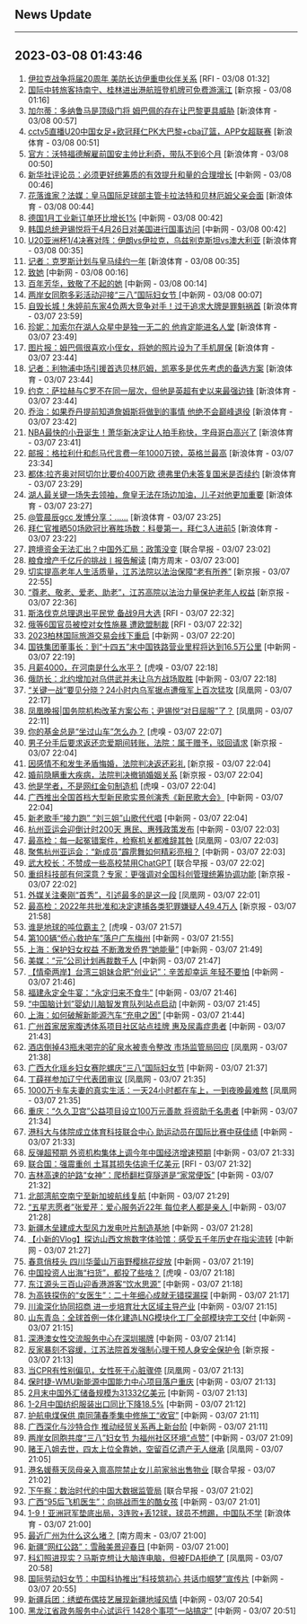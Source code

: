 ## News Update
---
2023-03-08 01:43:46
---
1. <a target="_blank" href="https://www.rfi.fr/cn/%E5%9B%BD%E9%99%85%E6%8A%A5%E9%81%93/20230307-%E5%B0%B9%E9%94%A1%E6%82%A64%E6%9C%8826%E6%97%A5%E8%B5%B4%E7%BE%8E%E5%9B%BD%E6%98%AF%E8%AE%BF%E9%97%AE">伊拉克战争将届20周年 美防长访伊重申伙伴关系</a> [RFI - 03/08 01:32]
2. <a target="_blank" href="https://www.bjnews.com.cn/detail-167820921414466.html">国际中转旅客持南宁、桂林进出港航班登机牌可免费游漓江</a> [新京报 - 03/08 01:16]
3. <a target="_blank" href="https://k.sina.cn/article_2018499075_784fda0302001m134.html?from=sports&subch=osport">加尔蒂：多纳鲁马是顶级门将 姆巴佩的存在让巴黎更具威胁</a> [新浪体育 - 03/08 00:57]
4. <a target="_blank" href="https://k.sina.cn/article_1685707867_6479dc5b00101a45x.html?from=sports&subch=cba">cctv5直播U20中国女足+欧冠拜仁PK大巴黎+cba辽篮，APP女超联赛</a> [新浪体育 - 03/08 00:51]
5. <a target="_blank" href="https://k.sina.cn/article_2018499075_784fda0302001m133.html?from=sports&subch=osport">官方：沃特福德解雇前国安主帅比利奇，带队不到6个月</a> [新浪体育 - 03/08 00:50]
6. <a target="_blank" href="http://www.chinanews.com//gn/2023/03-08/9967413.shtml">新华社评论员：必须更好统筹质的有效提升和量的合理增长</a> [中新网 - 03/08 00:46]
7. <a target="_blank" href="https://k.sina.cn/article_2018499075_784fda0302001m12y.html?from=sports&subch=osport">花落谁家？法媒：皇马国际足球部主管卡拉法特和贝林厄姆父亲会面</a> [新浪体育 - 03/08 00:44]
8. <a target="_blank" href="http://www.chinanews.com//cj/2023/03-08/9967399.shtml">德国1月工业新订单环比增长1%</a> [中新网 - 03/08 00:42]
9. <a target="_blank" href="http://www.chinanews.com//gj/2023/03-08/9967402.shtml">韩国总统尹锡悦将于4月26日对美国进行国事访问</a> [中新网 - 03/08 00:42]
10. <a target="_blank" href="https://k.sina.cn/article_2018499075_784fda0302001m12u.html?from=sports&subch=osport">U20亚洲杯1/4决赛对阵：伊朗vs伊拉克，乌兹别克斯坦vs澳大利亚</a> [新浪体育 - 03/08 00:35]
11. <a target="_blank" href="https://k.sina.cn/article_2018499075_784fda0302001m12x.html?from=sports&subch=osport">记者：克罗斯计划与皇马续约一年</a> [新浪体育 - 03/08 00:35]
12. <a target="_blank" href="http://www.chinanews.com//chuangyi/2023/03-08/9967410.shtml">致她</a> [中新网 - 03/08 00:16]
13. <a target="_blank" href="http://www.chinanews.com//shipin/cns/2023/03-08/news953254.shtml">百年芳华，致敬了不起的她</a> [中新网 - 03/08 00:14]
14. <a target="_blank" href="http://www.chinanews.com//shipin/cns-d/2023/03-08/news953252.shtml">两岸女同胞多彩活动迎接“三八”国际妇女节 </a> [中新网 - 03/08 00:07]
15. <a target="_blank" href="https://k.sina.cn/article_3181157500_mbd9c9c7c00101muuo.html?from=sports&subch=vollyball">自毁长城！朱婷前东家4负两大竞争对手！过于追求大牌是罪魁祸首</a> [新浪体育 - 03/07 23:59]
16. <a target="_blank" href="https://k.sina.cn/article_2018499075_784fda0302001m12f.html?from=sports&subch=osport">珍妮：加索尔在湖人众星中是独一无二的 他肯定能进名人堂</a> [新浪体育 - 03/07 23:49]
17. <a target="_blank" href="https://k.sina.cn/article_2018499075_784fda0302001m12d.html?from=sports&subch=osport">图片报：姆巴佩很喜欢小侄女，将她的照片设为了手机屏保</a> [新浪体育 - 03/07 23:44]
18. <a target="_blank" href="https://k.sina.cn/article_2018499075_784fda0302001m12b.html?from=sports&subch=osport">记者：利物浦中场引援首选贝林厄姆，凯塞多是优先考虑的备选方案</a> [新浪体育 - 03/07 23:44]
19. <a target="_blank" href="https://k.sina.cn/article_2018499075_784fda0302001m12c.html?from=sports&subch=osport">约克：萨拉赫与C罗不在同一层次，但他是英超有史以来最强边锋</a> [新浪体育 - 03/07 23:44]
20. <a target="_blank" href="https://k.sina.cn/article_2018499075_784fda0302001m12a.html?from=sports&subch=osport">乔治：如果乔丹提前知道詹姆斯将做到的事情 他绝不会巅峰退役</a> [新浪体育 - 03/07 23:42]
21. <a target="_blank" href="https://k.sina.cn/article_6343937101_17a20cc4d027013cun.html?from=sports&subch=osport">NBA最快的小丑诞生！萧华新决定让人拍手称快，字母哥白高兴了</a> [新浪体育 - 03/07 23:41]
22. <a target="_blank" href="https://k.sina.cn/article_1698513182_653d411e04001dmb0.html?from=sports&subch=osport">邮报：格拉利什和彪马代言费一年1000万镑，英格兰最高</a> [新浪体育 - 03/07 23:34]
23. <a target="_blank" href="https://k.sina.cn/article_2018499075_784fda0302001m124.html?from=sports&subch=osport">都体:拉齐奥对阿切尔比要价400万欧  德弗里仍未答复国米是否续约</a> [新浪体育 - 03/07 23:29]
24. <a target="_blank" href="https://k.sina.cn/article_6343937101_17a20cc4d001013cuf.html?from=sports&subch=nba">湖人最关键一场失去领袖，詹皇无法在场边加油，儿子对他更加重要</a> [新浪体育 - 03/07 23:27]
25. <a target="_blank" href="https://k.sina.cn/article_6320391439_178b9850f04000z7t5.html?from=sports&subch=osport">️@管晨辰gcc 发博分享：……</a> [新浪体育 - 03/07 23:25]
26. <a target="_blank" href="https://k.sina.cn/article_2018499075_784fda0302001m122.html?from=sports&subch=osport">拜仁官推晒50场欧冠比赛胜场数：科曼第一，拜仁3人进前5</a> [新浪体育 - 03/07 23:22]
27. <a target="_blank" href="https://www.zaobao.com/realtime/china/story20230307-1370101">跨境资金无法汇出？中国外汇局：政策没变</a> [联合早报 - 03/07 23:02]
28. <a target="_blank" href="http://www.infzm.com/contents/244843">粮食增产千亿斤的挑战丨报告解读</a> [南方周末 - 03/07 23:00]
29. <a target="_blank" href="https://www.bjnews.com.cn/detail-1678200987168029.html">切实提高老年人生活质量，江苏法院以法治保障“老有所养”</a> [新京报 - 03/07 22:55]
30. <a target="_blank" href="https://www.bjnews.com.cn/detail-1678200894169335.html">“尊老、敬老、爱老、助老”，江苏高院以法治力量保护老年人权益</a> [新京报 - 03/07 22:36]
31. <a target="_blank" href="https://www.rfi.fr/cn/%E5%9B%BD%E9%99%85%E6%8A%A5%E9%81%93/20230307-%E4%BC%8A%E6%9C%97%E5%AD%A6%E6%A0%A1%E7%96%91%E9%81%AD%E6%AF%92%E6%B0%94%E6%94%BB%E5%87%BB-%E5%BD%93%E5%B1%80%E9%A6%96%E5%BA%A6%E9%80%AE%E4%BA%BA">斯洛伐克总理退出平民党 备战9月大选</a> [RFI - 03/07 22:32]
32. <a target="_blank" href="https://www.rfi.fr/cn/%E5%9B%BD%E9%99%85%E6%8A%A5%E9%81%93/20230307-%E7%96%91%E4%BC%BC%E4%B9%8C%E5%85%8B%E5%85%B0%E6%88%98%E4%BF%98%E9%81%87%E5%AE%B3%E5%BD%B1%E7%89%87%E7%96%AF%E4%BC%A0-%E4%B9%8C%E5%86%9B%E6%96%B9%E7%A7%B0%E5%B7%B2%E7%A1%AE%E8%AE%A4%E8%BA%AB%E5%88%86">俄等6国官员被控对女性施暴 遭欧盟制裁</a> [RFI - 03/07 22:32]
33. <a target="_blank" href="http://www.chinanews.com//gj/2023/03-07/9967390.shtml">2023柏林国际旅游交易会线下重启</a> [中新网 - 03/07 22:20]
34. <a target="_blank" href="http://www.chinanews.com//cj/2023/03-07/9967391.shtml">国铁集团董事长：到“十四五”末中国铁路营业里程将达到16.5万公里</a> [中新网 - 03/07 22:19]
35. <a target="_blank" href="https://www.huxiu.com/article/814109.html">月薪4000，在河南是什么水平？</a> [虎嗅 - 03/07 22:18]
36. <a target="_blank" href="http://www.chinanews.com//gj/2023/03-07/9967384.shtml">俄防长：北约增加对乌供武并未让乌方战场取胜</a> [中新网 - 03/07 22:18]
37. <a target="_blank" href="https://news.ifeng.com/c/8Ny7LkHAIol">“关键一战”要见分晓？24小时内乌军据点遭俄军上百次猛攻</a> [凤凰网 - 03/07 22:17]
38. <a target="_blank" href="https://news.ifeng.com/c/8Nxy87N1zS7">凤凰晚报|国务院机构改革方案公布；尹锡悦“对日屈服”了？</a> [凤凰网 - 03/07 22:11]
39. <a target="_blank" href="https://www.huxiu.com/article/814027.html">你的基金总是“坐过山车”怎么办？</a> [虎嗅 - 03/07 22:07]
40. <a target="_blank" href="https://www.bjnews.com.cn/detail-1678197893168026.html">男子分手后要求返还恋爱期间转账，法院：属于赠予，驳回请求</a> [新京报 - 03/07 22:04]
41. <a target="_blank" href="https://www.bjnews.com.cn/detail-1678197890168025.html">因感情不和发生矛盾悔婚，法院判决返还彩礼</a> [新京报 - 03/07 22:04]
42. <a target="_blank" href="https://www.bjnews.com.cn/detail-1678197887169332.html">婚前隐瞒重大疾病，法院判决撤销婚姻关系</a> [新京报 - 03/07 22:04]
43. <a target="_blank" href="https://www.huxiu.com/article/813458.html">他是学者，不是网红金句制造机</a> [虎嗅 - 03/07 22:04]
44. <a target="_blank" href="http://www.chinanews.com//cul/2023/03-07/9967375.shtml">广西推出全国首档大型新民歌实景创演秀《新民歌大会》</a> [中新网 - 03/07 22:04]
45. <a target="_blank" href="http://www.chinanews.com//cul/2023/03-07/9967378.shtml">新老歌手“接力跑” “刘三姐”山歌代代唱</a> [中新网 - 03/07 22:04]
46. <a target="_blank" href="http://www.chinanews.com//ty/2023/03-07/9967329.shtml">杭州亚运会迎倒计时200天 惠民、惠残政策发布</a> [中新网 - 03/07 22:03]
47. <a target="_blank" href="https://news.ifeng.com/c/8Ny5SAiVHfe">最高检：每一起冤错案件，检察机关都难辞其咎</a> [凤凰网 - 03/07 22:03]
48. <a target="_blank" href="http://www.chinanews.com//ty/2023/03-07/9967337.shtml">聚焦杭州亚运会：“新成员”霹雳舞如何精彩亮相？</a> [中新网 - 03/07 22:03]
49. <a target="_blank" href="https://www.zaobao.com/realtime/china/story20230307-1370097">武大校长：不赞成一些高校禁用ChatGPT</a> [联合早报 - 03/07 22:02]
50. <a target="_blank" href="https://www.bjnews.com.cn/detail-167819621114384.html">重组科技部有何深意？专家：更强调对全国科创管理统筹协调功能</a> [新京报 - 03/07 22:02]
51. <a target="_blank" href="https://news.ifeng.com/c/8Ny5SAiVHgg">外媒关注秦刚“首秀”，引述最多的是这一段</a> [凤凰网 - 03/07 22:01]
52. <a target="_blank" href="https://www.bjnews.com.cn/detail-167819458414365.html">最高检：2022年共批准和决定逮捕各类犯罪嫌疑人49.4万人</a> [新京报 - 03/07 21:58]
53. <a target="_blank" href="https://www.huxiu.com/article/814024.html">谁是地球的吨位霸主？</a> [虎嗅 - 03/07 21:57]
54. <a target="_blank" href="http://www.chinanews.com//hr/2023/03-07/9967356.shtml">第100辆“侨心救护车”落户广东梅州</a> [中新网 - 03/07 21:55]
55. <a target="_blank" href="http://www.chinanews.com//hr/2023/03-07/9967312.shtml">上海：保护妇女权益 不断激发侨界“她能量”</a> [中新网 - 03/07 21:49]
56. <a target="_blank" href="http://www.chinanews.com//gj/2023/03-07/9967382.shtml">美媒：“元”公司计划再裁数千人</a> [中新网 - 03/07 21:47]
57. <a target="_blank" href="http://www.chinanews.com//shipin/cns/2023/03-07/news953247.shtml">【情牵两岸】台湾三姐妹合肥“创业记”：辛苦却幸运 年轻不要怕</a> [中新网 - 03/07 21:46]
58. <a target="_blank" href="http://www.chinanews.com//sh/shipin/cns-d/2023/03-07/news953248.shtml">福建永定全牛宴：“永定归来不食牛”</a> [中新网 - 03/07 21:46]
59. <a target="_blank" href="http://www.chinanews.com//sh/2023/03-07/9967377.shtml">“中国脑计划”婴幼儿脑智发育队列站点启动</a> [中新网 - 03/07 21:45]
60. <a target="_blank" href="http://www.chinanews.com//cj/2023/03-07/9967374.shtml">上海：如何破解新能源汽车“充电之困”</a> [中新网 - 03/07 21:44]
61. <a target="_blank" href="http://www.chinanews.com//sh/2023/03-07/9967373.shtml">广州首家居家腹透体系项目社区站点挂牌 惠及尿毒症患者</a> [中新网 - 03/07 21:43]
62. <a target="_blank" href="https://news.ifeng.com/c/8Ny5CwvfmjL">酒店倒掉43瓶未喝完的矿泉水被责令整改 市场监管局回应</a> [凤凰网 - 03/07 21:38]
63. <a target="_blank" href="http://www.chinanews.com//tp/2023/03-07/9967365.shtml">广西大化瑶乡妇女赛陀螺庆“三八”国际妇女节</a> [中新网 - 03/07 21:37]
64. <a target="_blank" href="https://news.ifeng.com/c/8Ny3Z9B9UHz">丁薛祥参加辽宁代表团审议</a> [凤凰网 - 03/07 21:35]
65. <a target="_blank" href="https://news.ifeng.com/c/8Ny3Z9B9UIe">1000万卡车夫妻的真实生活：一天24小时都在车上，一到夜晚最难熬</a> [凤凰网 - 03/07 21:35]
66. <a target="_blank" href="http://www.chinanews.com//sh/2023/03-07/9967368.shtml">重庆：“久久卫宫”公益项目设立100万元善款 将资助千名患者</a> [中新网 - 03/07 21:34]
67. <a target="_blank" href="http://www.chinanews.com//dwq/2023/03-07/9967366.shtml">港科大与体院成立体育科技联合中心 助运动员在国际比赛中获佳绩</a> [中新网 - 03/07 21:33]
68. <a target="_blank" href="http://www.chinanews.com//cj/2023/03-07/9967369.shtml">反弹超预期 外资机构集体上调今年中国经济增速预期</a> [中新网 - 03/07 21:33]
69. <a target="_blank" href="https://www.rfi.fr/cn/%E5%9B%BD%E9%99%85%E6%8A%A5%E9%81%93/20230307-%E4%BF%84%E4%BE%A6%E5%AF%9F%E6%9C%BA%E5%9C%A8%E5%A2%83%E5%86%85%E9%81%AD%E7%82%B8-%E7%99%BD%E4%BF%84%E6%80%BB%E7%BB%9F-%E5%B7%B2%E9%80%AE%E6%8D%9520%E4%BD%99%E5%90%8D%E5%85%B1%E7%8A%AF">联合国：强震重创 土耳其损失估逾千亿美元</a> [RFI - 03/07 21:32]
70. <a target="_blank" href="http://www.chinanews.com//sh/2023/03-07/9967363.shtml">吉林高速的护路“女神”：爬桥翻栏穿隧道是“家常便饭”</a> [中新网 - 03/07 21:32]
71. <a target="_blank" href="http://www.chinanews.com//cj/2023/03-07/9967357.shtml">北部湾航空南宁至新加坡航线复航</a> [中新网 - 03/07 21:29]
72. <a target="_blank" href="http://www.chinanews.com//sh/shipin/cns/2023/03-07/news953245.shtml">“五星志愿者”张爱芹：爱心服务近22年 每位老人都是亲人 </a> [中新网 - 03/07 21:28]
73. <a target="_blank" href="http://www.chinanews.com//cj/2023/03-07/9967353.shtml">新疆木垒建成大型风力发电叶片制造基地</a> [中新网 - 03/07 21:28]
74. <a target="_blank" href="http://www.chinanews.com//cul/shipin/cns/2023/03-07/news953244.shtml">【小新的Vlog】探访山西文旅数字体验馆：感受五千年历史在指尖流转</a> [中新网 - 03/07 21:27]
75. <a target="_blank" href="http://www.chinanews.com//shipin/cns-d/2023/03-07/news953239.shtml">春意俏枝头 四川华蓥山万亩野樱桃花绽放</a> [中新网 - 03/07 21:19]
76. <a target="_blank" href="https://www.huxiu.com/article/813675.html">中国投资人出海“扫货”，都投了些啥？</a> [虎嗅 - 03/07 21:18]
77. <a target="_blank" href="http://www.chinanews.com//ga/shipin/cns-d/2023/03-07/news953240.shtml">东江源头三百山迎香港游客“饮水思源”</a> [中新网 - 03/07 21:18]
78. <a target="_blank" href="http://www.chinanews.com//shipin/cns/2023/03-07/news953241.shtml">为高铁探伤的“女医生”：二十年细心成就无错探漏探</a> [中新网 - 03/07 21:17]
79. <a target="_blank" href="http://www.chinanews.com//cj/2023/03-07/9967344.shtml">川渝深化协同招商 进一步培育壮大区域主导产业</a> [中新网 - 03/07 21:15]
80. <a target="_blank" href="http://www.chinanews.com//cj/shipin/cns-d/2023/03-07/news953242.shtml">山东青岛：全球首例一体化建造LNG模块化工厂全部模块完工交付</a> [中新网 - 03/07 21:15]
81. <a target="_blank" href="http://www.chinanews.com//dwq/2023/03-07/9967347.shtml">深港澳女性交流服务中心在深圳揭牌</a> [中新网 - 03/07 21:14]
82. <a target="_blank" href="https://www.bjnews.com.cn/detail-1678195309169325.html">反家暴刻不容缓，江苏法院首发强制心理干预人身安全保护令</a> [新京报 - 03/07 21:13]
83. <a target="_blank" href="https://news.ifeng.com/c/8Ny1VxFpO2T">当CPR有性别偏见，女性死于心脏骤停</a> [凤凰网 - 03/07 21:13]
84. <a target="_blank" href="http://www.chinanews.com//cj/2023/03-07/9967333.shtml">保时捷-WMU新能源中国能力中心项目落户重庆</a> [中新网 - 03/07 21:13]
85. <a target="_blank" href="http://www.chinanews.com//cj/2023/03-07/9967340.shtml">2月末中国外汇储备规模为31332亿美元</a> [中新网 - 03/07 21:13]
86. <a target="_blank" href="http://www.chinanews.com//cj/2023/03-07/9967332.shtml">1-2月中国纺织服装出口同比下降18.5%</a> [中新网 - 03/07 21:12]
87. <a target="_blank" href="http://www.chinanews.com//cj/2023/03-07/9967330.shtml">护航电煤保供 南同蒲春季集中修施工“收官”</a> [中新网 - 03/07 21:11]
88. <a target="_blank" href="http://www.chinanews.com//cj/2023/03-07/9967326.shtml">广西深化与沙特合作 推动经贸关系再上新台阶</a> [中新网 - 03/07 21:11]
89. <a target="_blank" href="http://www.chinanews.com//gn/2023/03-07/9967343.shtml">两岸女同胞共度“三八”妇女节 为福州社区环境“点赞”</a> [中新网 - 03/07 21:09]
90. <a target="_blank" href="https://news.ifeng.com/c/8Ny1UXSfQjB">赌王八姐去世，四太上位全靠她，空留百亿遗产无人继承</a> [凤凰网 - 03/07 21:05]
91. <a target="_blank" href="https://www.zaobao.com/realtime/china/story20230307-1370110">港名媛蔡天凤母亲入禀高院禁止女儿前家翁出售物业</a> [联合早报 - 03/07 21:02]
92. <a target="_blank" href="https://www.zaobao.com/realtime/china/story20230307-1370264">下午察：数治时代的中国大数据监管局</a> [联合早报 - 03/07 21:02]
93. <a target="_blank" href="http://www.chinanews.com//sh/2023/03-07/9967336.shtml">广西“95后飞机医生”：向挑战而生的酷女孩</a> [中新网 - 03/07 21:01]
94. <a target="_blank" href="https://k.sina.cn/article_2834321443_a8f0502300100yc29.html?from=sports&subch=cnfootball">1-9！亚洲冠军垫底出局，3连败+丢12球，球员不想踢，中国队不学</a> [新浪体育 - 03/07 21:00]
95. <a target="_blank" href="http://www.infzm.com/contents/244840">最近广州为什么这么堵？</a> [南方周末 - 03/07 21:00]
96. <a target="_blank" href="http://www.chinanews.com//tp/2023/03-07/9967328.shtml">新疆“网红公路”：雪融美景迎春日</a> [中新网 - 03/07 21:00]
97. <a target="_blank" href="https://news.ifeng.com/c/8Ny1CriTlaY">科幻照进现实？马斯克想让大脑连电脑，但被FDA拒绝了</a> [凤凰网 - 03/07 20:58]
98. <a target="_blank" href="http://www.chinanews.com//gn/shipin/cns-d/2023/03-07/news953237.shtml">国际劳动妇女节：中国科协推出“科技筑初心 共话巾帼梦”宣传片</a> [中新网 - 03/07 20:55]
99. <a target="_blank" href="http://www.chinanews.com//sh/shipin/cns-d/2023/03-07/news953235.shtml">新疆兵团：绣塑布偶技艺展现新疆地域风情</a> [中新网 - 03/07 20:54]
100. <a target="_blank" href="http://www.chinanews.com//sh/shipin/cns/2023/03-07/news953233.shtml">黑龙江省政务服务中心试运行 1428个事项“一站搞定”</a> [中新网 - 03/07 20:51]
